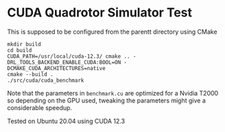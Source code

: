 # CUDA Quadrotor Simulator Test


This is supposed to be configured from the parentt directory using CMake
```
mkdir build
cd build
CUDA_PATH=/usr/local/cuda-12.3/ cmake .. -DRL_TOOLS_BACKEND_ENABLE_CUDA:BOOL=ON -DCMAKE_CUDA_ARCHITECTURES=native
cmake --build .
./src/cuda/cuda_benchmark
```

Note that the parameters in `benchmark.cu` are optimized for a Nvidia T2000 so depending on the GPU used, tweaking the parameters might give a considerable speedup.

Tested on Ubuntu 20.04 using CUDA 12.3